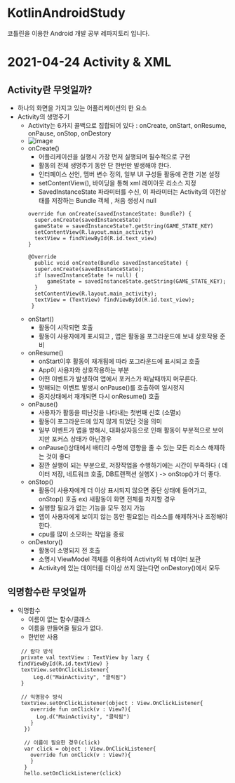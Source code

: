 # KotlinAndroidStudy
코틀린을 이용한 Android 개발 공부 레파지토리 입니다.

# 2021-04-24  Activity & XML 

## Activity란 무엇일까?
- 하나의 화면을 가지고 있는 어플리케이션의 한 요소
- Activity의 생명주기
  - Activity는 6가지 콜백으로 집합되어 있다 : onCreate, onStart, onResume, onPause, onStop, onDestory
  - ![image](https://user-images.githubusercontent.com/81352078/115957873-e943f600-a53f-11eb-8d42-f04de43189ba.png)
  - onCreate() 
    - 어플리케이션을 실행시 가장 먼저 실행되며 필수적으로 구현
    - 활동의 전체 생명주기 동안 단 한번만 발생해야 한다.
    - 인터페이스 선언, 멤버 변수 정의, 일부 UI 구성들 활동에 관한 기본 설정
    - setContentView(), 바이딩을 통해 xml 레이아웃 리소스 지정
    - SavedInstanceState 파라미터를 수신, 이 파라미터는 Activity의 이전상태를 저장하는 Bundle 객체 , 처음 생성시 null
    ```
    override fun onCreate(savedInstanceState: Bundle?) {
      super.onCreate(savedInstanceState)
      gameState = savedInstanceState?.getString(GAME_STATE_KEY)
      setContentView(R.layout.main_activity)
      textView = findViewById(R.id.text_view)
    }
    
    @Override
      public void onCreate(Bundle savedInstanceState) {
      super.onCreate(savedInstanceState);
      if (savedInstanceState != null) {
          gameState = savedInstanceState.getString(GAME_STATE_KEY);
      }
      setContentView(R.layout.main_activity);
      textView = (TextView) findViewById(R.id.text_view);
     }
    ```
  - onStart()
    - 활동이 시작되면 호출
    - 활동이 사용자에게 표시되고 , 앱은 활동을 포그라운드에 보내 상호작용 준비
  - onResume()
    - onStart이후 활동이 재개됨에 따라 포그라운드에 표시되고 호출
    - App이 사용자와 상호작용하는 부분
    - 어떤 이벤트가 발생하여 앱에서 포커스가 떠날때까지 머무른다.
    - 방해되는 이벤트 발생시 onPause()를 호출하여 일시정지
    - 중지상태에서 재개되면 다시 onResume() 호출
  - onPause()
    - 사용자가 활동을 떠난것을 나타내는 첫번째 신호 (소멸x)
    - 활동이 포그라운드에 있지 않게 되었단 것을 의미
    - 일부 이벤트가 앱을 방해시, 대화상자등으로 인해 활동이 부분적으로 보이지만 포커스 상태가 아닌경우
    - onPause()상태에서 배터리 수명에 영향을 줄 수 있는 모든 리소스 해제하는 것이 좋다
    - 잠깐 실행이 되는 부분으로, 저장작업을 수행하기에는 시간이 부족하다 ( 데이터 저장, 네트워크 호출, DB트랜잭션 실행X ) -> onStop()가 더 좋다.
  - onStop()
    - 활동이 사용자에게 더 이상 표시되지 않으면 중단 상태에 들어가고, onStop() 호출 ex) 새활동이 화면 전체를 차지할 경우
    - 실행할 필요가 없는 기능을 모두 정지 가능
    - 앱이 사용자에게 보이지 않는 동안 필요없는 리소스를 해제하거나 조정해야 한다. 
    - cpu를 많이 소모하는 작업을 종료
  - onDestory() 
    - 활동이 소명되지 전 호출
    - 소명시 ViewModel 객체를 이용하여 Activity의 뷰 데이터 보관
    - Activity에 있는 데이터를 더이상 쓰지 않는다면 onDestory()에서 모두 

## 익명함수란 무엇일까
  - 익명함수
    - 이름이 없는 함수/클래스
    - 이름을 만들어줄 필요가 없다.
    - 한번만 사용
    ```
     // 람다 방식
     private val textView : TextView by lazy { findViewById(R.id.textView) }
     textView.setOnClickListener{
         Log.d("MainActivity", "클릭됨")
     }
     
     // 익명함수 방식
     textView.setOnClickListener(object : View.OnClickListener{
        override fun onClick(v : View?){
          Log.d("MainActivity", "클릭됨")
        }
      })
      
      // 이름이 필요한 경우(click)
      var click = object : View.OnClickListener{
        override fun onClick(v : View?){
        }
      }
      hello.setOnClickListener(click)
    ```

